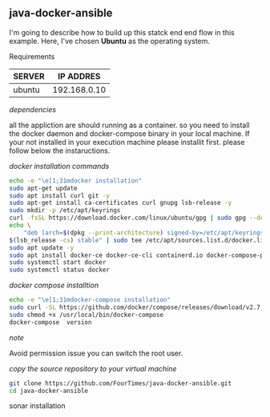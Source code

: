 ## java-docker-ansible

I'm going to describe how to build up this statck end end flow in this example. Here, I've chosen **Ubuntu** as the operating system.

Requirements

|SERVER| IP ADDRES|
|---|---|
| ubuntu | 192.168.0.10 |

_dependencies_

all the appliction are should running as a container. so you need to install the docker daemon and docker-compose  binary in your local machine. If your not installed in your execution machine please installit first. please follow below the instaructions.

_docker installation commands_

```bash
echo -e "\e[1;31mdocker installation"
sudo apt-get update
sudo apt install curl git -y
sudo apt-get install ca-certificates curl gnupg lsb-release -y
sudo mkdir -p /etc/apt/keyrings
curl -fsSL https://download.docker.com/linux/ubuntu/gpg | sudo gpg --dearmor -o /etc/apt/keyrings/docker.gpg
echo \
    "deb [arch=$(dpkg --print-architecture) signed-by=/etc/apt/keyrings/docker.gpg] https://download.docker.com/linux/ubuntu \
$(lsb_release -cs) stable" | sudo tee /etc/apt/sources.list.d/docker.list >/dev/null
sudo apt update -y
sudo apt install docker-ce docker-ce-cli containerd.io docker-compose-plugin -y
sudo systemctl start docker
sudo systemctl status docker
```

_docker compose installtion_

```bash
echo -e "\e[1;31mdocker-compose installation"
sudo curl -SL https://github.com/docker/compose/releases/download/v2.7.0/docker-compose-linux-x86_64 -o /usr/local/bin/docker-compose
sudo chmod +x /usr/local/bin/docker-compose
docker-compose  version
```

_note_

Avoid permission issue you can switch the root user.

_copy the source repository to your virtual machine_

```bash
git clone https://github.com/FourTimes/java-docker-ansible.git
cd java-docker-ansible
```
sonar installation

```bash

```
